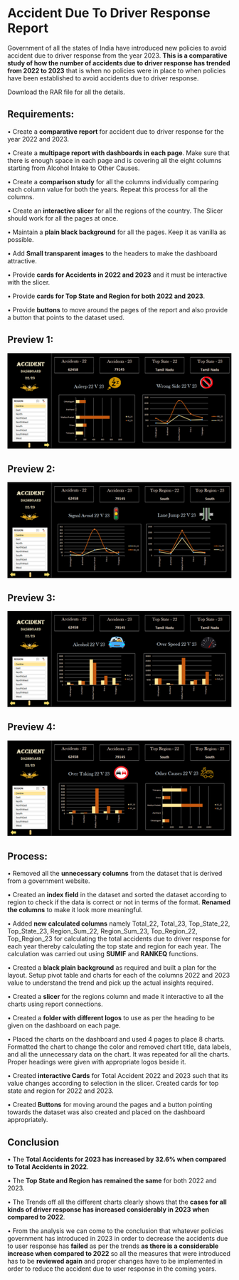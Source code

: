 
# Accident Due To Driver Response Report

Government of all the states of India have introduced new policies to avoid accident due to driver response from the year 2023. **This is a comparative study of how the number of accidents due to driver response has trended from 2022 to 2023** that is when no policies were in place to when policies have been established to avoid accidents due to driver response.

Download the RAR file for all the details.

## Requirements:

•	Create a **comparative report** for accident due to driver response for the year 2022 and 2023.

•	Create a **multipage report with dashboards in each page**. Make sure that there is enough space in each page and is covering all the eight columns starting from Alcohol Intake to Other Causes.

•	Create a **comparison study** for all the columns individually comparing each column value for both the years. Repeat this process for all the columns.

•	Create an **interactive slicer** for all the regions of the country. The Slicer should work for all the pages at once.

•	Maintain a **plain black background** for all the pages. Keep it as vanilla as possible.

•	Add **Small transparent images** to the headers to make the dashboard attractive.

•	Provide **cards for Accidents in 2022 and 2023** and it must be interactive with the slicer.

•	Provide **cards for Top State and Region for both 2022 and 2023**.

•	Provide **buttons** to move around the pages of the report and also provide a button that points to the dataset used.

## Preview 1:

![Preview_1](Picture1.png)

## Preview 2:

![Preview_2](Picture2.png)

## Preview 3:

![Preview_3](Picture3.png)

## Preview 4:

![Preview_4](Picture4.png)

## Process:

•	Removed all the **unnecessary columns** from the dataset that is derived from a government website.

•	Created an **index field** in the dataset and sorted the dataset according to region to check if the data is correct or not in terms of the format. **Renamed the columns** to make it look more meaningful.

•	Added **new calculated columns** namely Total_22, Total_23, Top_State_22, Top_State_23, Region_Sum_22, Region_Sum_23, Top_Region_22, Top_Region_23 for calculating the total accidents due to driver response for each year thereby calculating the top state and region for each year. The calculation was carried out using **SUMIF** and **RANKEQ** functions.

•	Created a **black plain background** as required and built a plan for the layout. Setup pivot table and charts for each of the columns 2022 and 2023 value to understand the trend and pick up the actual insights required.

•	Created a **slicer** for the regions column and made it interactive to all the charts using report connections. 

•	Created a **folder with different logos** to use as per the heading to be given on the dashboard on each page.

•	Placed the charts on the dashboard and used 4 pages to place 8 charts. Formatted the chart to change the color and removed chart title, data labels, and all the unnecessary data on the chart. It was repeated for all the charts. Proper headings were given with appropriate logos beside it.

•	Created **interactive Cards** for Total Accident 2022 and 2023 such that its value changes according to selection in the slicer. Created cards for top state and region for 2022 and 2023.

•	Created **Buttons** for moving around the pages and a button pointing towards the dataset was also created and placed on the dashboard appropriately.

## Conclusion

•	The **Total Accidents for 2023 has increased by 32.6% when compared to Total Accidents in 2022**. 

•	The **Top State and Region has remained the same** for both 2022 and 2023. 

•	The Trends off all the different charts clearly shows that the **cases for all kinds of driver response has increased considerably in 2023 when compared to 2022**.

•	From the analysis we can come to the conclusion that whatever policies government has introduced in 2023 in order to decrease the accidents due to user response has **failed** as per the trends **as there is a considerable increase when compared to 2022** so all the measures that were introduced has to be **reviewed again** and proper changes have to be implemented in order to reduce the accident due to user response in the coming years.




